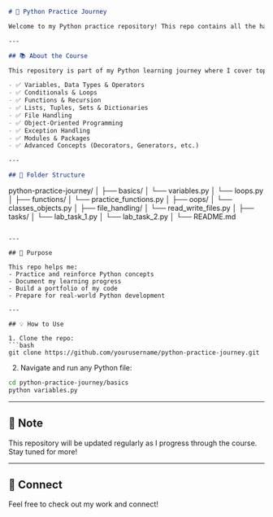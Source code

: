 ```markdown
# 🐍 Python Practice Journey

Welcome to my Python practice repository! This repo contains all the hands-on tasks, lab exercises, and practice problems I've completed during my journey from **Python basics to advanced concepts**.

---

## 📚 About the Course

This repository is part of my Python learning journey where I cover topics such as:

- ✅ Variables, Data Types & Operators  
- ✅ Conditionals & Loops  
- ✅ Functions & Recursion  
- ✅ Lists, Tuples, Sets & Dictionaries  
- ✅ File Handling  
- ✅ Object-Oriented Programming  
- ✅ Exception Handling  
- ✅ Modules & Packages  
- ✅ Advanced Concepts (Decorators, Generators, etc.)

---

## 📁 Folder Structure

```
python-practice-journey/
│
├── basics/
│   └── variables.py
│   └── loops.py
│
├── functions/
│   └── practice_functions.py
│
├── oops/
│   └── classes_objects.py
│
├── file_handling/
│   └── read_write_files.py
│
├── tasks/
│   └── lab_task_1.py
│   └── lab_task_2.py
│
└── README.md
```

---

## 🚀 Purpose

This repo helps me:
- Practice and reinforce Python concepts
- Document my learning progress
- Build a portfolio of my code
- Prepare for real-world Python development

---

## 💡 How to Use

1. Clone the repo:
```bash
git clone https://github.com/yourusername/python-practice-journey.git
```

2. Navigate and run any Python file:
```bash
cd python-practice-journey/basics
python variables.py
```

---

## 📌 Note

This repository will be updated regularly as I progress through the course. Stay tuned for more!

---

## 🙌 Connect

Feel free to check out my work and connect!
